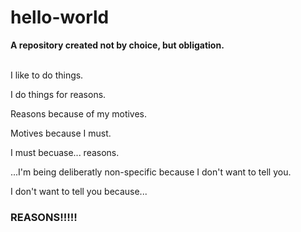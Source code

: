 # hello-world
<b>A repository created not by choice, but obligation.</b><br><br>

I like to do things.

I do things for reasons.

Reasons because of my motives.

Motives because I must.

I must becuase... reasons.<br>

...I'm being deliberatly non-specific because I don't want to tell you.

I don't want to tell you because...<br>


<h3><b>REASONS!!!!!</b></h3>

